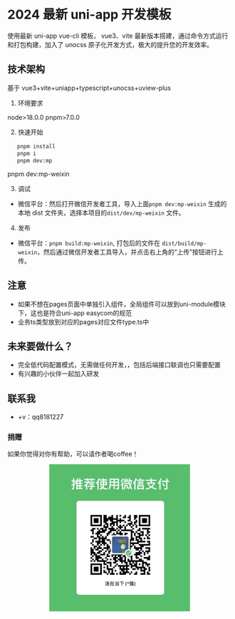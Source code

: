 # 2024 最新 uni-app 开发模板

使用最新 uni-app vue-cli 模板， vue3、vite 最新版本搭建，通过命令方式运行和打包构建，加入了 unocss 原子化开发方式，极大的提升您的开发效率。

## 技术架构

基于 vue3+vite+uniapp+typescript+unocss+uview-plus

1. 环境要求

node>18.0.0
pnpm>7.0.0

2. 快速开始

```
   pnpm install
   pnpm i
   pnpm dev:mp

```

pnpm dev:mp-weixin

3. 调试

- 微信平台：然后打开微信开发者工具，导入上面`pnpm dev:mp-weixin` 生成的本地 dist 文件夹，选择本项目的`dist/dev/mp-weixin` 文件。

4. 发布

- 微信平台：`pnpm build:mp-weixin`, 打包后的文件在 `dist/build/mp-weixin`，然后通过微信开发者工具导入，并点击右上角的“上传”按钮进行上传。

## 注意

- 如果不想在pages页面中单独引入组件，全局组件可以放到uni-module模块下，这也是符合uni-app easycom的规范
- 业务ts类型放到对应的pages对应文件type.ts中

## 未来要做什么？

- 完全低代码配置模式，无需做任何开发，，包括后端接口联调也只需要配置
- 有兴趣的小伙伴一起加入研发

## 联系我

- +v：qq8181227

### 捐赠

如果你觉得对你有帮助，可以请作者喝coffee！

<p align='center'>
<img alt="微信收款码" src="./src/static/pay.jpg" height="330" style="display:inline-block; height:330px;">
</p>
